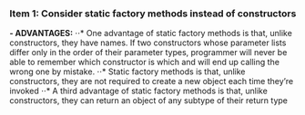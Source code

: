 ### Item 1: Consider static factory methods instead of constructors

**- ADVANTAGES:**
      ⋅⋅* One advantage of static factory methods is that, unlike constructors, they
      have names. If two constructors whose parameter lists differ only in the order
      of their parameter types, programmer will never be able to remember which
      constructor is which and will end up calling the wrong one by mistake.
      ⋅⋅* Static factory methods is that, unlike constructors, they are not required
      to create a new object each time they’re invoked
      ⋅⋅* A third advantage of static factory methods is that, unlike constructors,
      they can return an object of any subtype of their return type